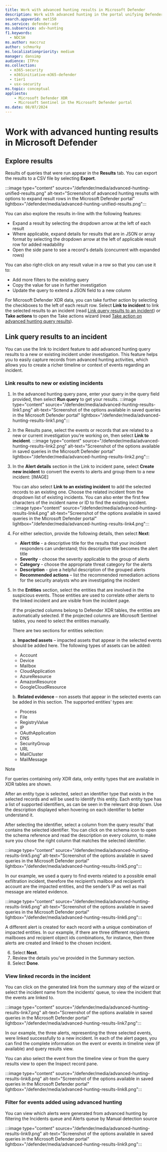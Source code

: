 ```yaml
---
title: Work with advanced hunting results in Microsoft Defender
description: Work with advanced hunting in the portal unifying Defender XDR and Sentinel data
search.appverid: met150
ms.service: defender-xdr
ms.subservice: adv-hunting
f1.keywords: 
  - NOCSH
ms.author: maccruz
author: schmurky
ms.localizationpriority: medium
manager: dansimp
audience: ITPro
ms.collection: 
  - m365-security
  - m365initiative-m365-defender
  - tier1
  - usx-security
ms.topic: conceptual
appliesto:
    - Microsoft Defender XDR
    - Microsoft Sentinel in the Microsoft Defender portal
ms.date: 08/07/2024
---
```


# Work with advanced hunting results in Microsoft Defender

## Explore results

Results of queries that were run appear in the **Results** tab. You can export the results to a CSV file by selecting **Export**. 

:::image type="content" source="/defender/media/advanced-hunting-unified-results.png" alt-text="Screenshot of advanced hunting results with options to expand result rows in the Microsoft Defender portal" lightbox="/defender/media/advanced-hunting-unified-results.png":::

You can also explore the results in-line with the following features:

- Expand a result by selecting the dropdown arrow at the left of each result
- Where applicable, expand details for results that are in JSON or array format by selecting the dropdown arrow at the left of applicable result row for added readability
- Open the side pane to see a record's details (concurrent with expanded rows)

You can also right-click on any result value in a row so that you can use it to:
- Add more filters to the existing query
- Copy the value for use in further investigation
- Update the query to extend a JSON field to a new column

For Microsoft Defender XDR data, you can take further action by selecting the checkboxes to the left of each result row. Select **Link to incident** to link the selected results to an incident (read [Link query results to an incident](advanced-hunting-link-to-incident.md)) or **Take actions** to open the Take actions wizard (read [Take action on advanced hunting query results](advanced-hunting-take-action.md)).

## Link query results to an incident

You can use the link to incident feature to add advanced hunting query results to a new or existing incident under investigation. This feature helps you to easily capture records from advanced hunting activities, which allows you to create a richer timeline or context of events regarding an incident.

### Link results to new or existing incidents

1.	In the advanced hunting query pane, enter your query in the query field provided, then select **Run query** to get your results.
   :::image type="content" source="/defender/media/advanced-hunting-results-link1.png" alt-text="Screenshot of the options available in saved queries in the Microsoft Defender portal" lightbox="/defender/media/advanced-hunting-results-link1.png":::
 
2.	In the Results pane, select the events or records that are related to a new or current investigation you're working on, then select **Link to incident**.
   :::image type="content" source="/defender/media/advanced-hunting-results-link2.png" alt-text="Screenshot of the options available in saved queries in the Microsoft Defender portal" lightbox="/defender/media/advanced-hunting-results-link2.png":::

3.	In the **Alert details** section in the Link to incident pane, select **Create new incident** to convert the events to alerts and group them to a new incident:
[IMAGE]
 
    You can also select **Link to an existing incident** to add the selected records to an existing one. Choose the related incident from the dropdown list of existing incidents. You can also enter the first few characters of the incident name or ID to find the existing incident.
   :::image type="content" source="/defender/media/advanced-hunting-results-link4.png" alt-text="Screenshot of the options available in saved queries in the Microsoft Defender portal" lightbox="/defender/media/advanced-hunting-results-link4.png":::
4.	For either selection, provide the following details, then select **Next**:
    - **Alert title** - a descriptive title for the results that your incident responders can understand; this descriptive title becomes the alert title
    - **Severity** - choose the severity applicable to the group of alerts
    - **Category** - choose the appropriate threat category for the alerts
    - **Description** - give a helpful description of the grouped alerts
    - **Recommended actions** – list the recommended remediation actions for the security analysts who are investigating the incident
5.	In the **Entities** section, select the entities that are involved in the suspicious events. Those entities are used to correlate other alerts to the linked incident and are visible from the incident page. 

      If the projected columns belong to Defender XDR tables, the entities are automatically selected. If the projected columns are Microsoft Sentinel tables, you need to select the entities manually.

      There are two sections for entities selection:

    a. **Impacted assets** – impacted assets that appear in the selected events should be added here. The following types of assets can be added: 
    - Account
    - Device
    - Mailbox
    - CloudApplication
    - AzureResource
    - AmazonResource
    - GoogleCloudResource

    b. **Related evidence** – non assets that appear in the selected events can be added in this section. The supported entities’ types are:
    - Process
    - File
    - RegistryValue
    - IP
    - OAuthApplication
    - DNS
    - SecurityGroup
    - URL
    - MailCluster
    - MailMessage

> [!NOTE]
> For queries containing only XDR data, only entity types that are available in XDR tables are shown.

After an entity type is selected, select an identifier type that exists in the selected records and will be used to identify this entity. Each entity type has a list of supported identifiers, as can be seen in the relevant drop down. Use the description displayed when hovering on each identifier to better understand it. 

After selecting the identifier, select a column from the query results’ that contains the selected identifier. You can click on the schema icon to open the schema reference and read the description on every column, to make sure you chose the right column that matches the selected identifier. 

:::image type="content" source="/defender/media/advanced-hunting-results-link5.png" alt-text="Screenshot of the options available in saved queries in the Microsoft Defender portal" lightbox="/defender/media/advanced-hunting-results-link5.png":::

In our example, we used a query to find events related to a possible email exfiltration incident, therefore the recipient’s mailbox and recipient’s account are the impacted entities, and the sender’s IP as well as mail message are related evidence.

:::image type="content" source="/defender/media/advanced-hunting-results-link6.png" alt-text="Screenshot of the options available in saved queries in the Microsoft Defender portal" lightbox="/defender/media/advanced-hunting-results-link6.png":::

A different alert is created for each record with a unique combination of impacted entities. In our example, if there are three different recipients mailboxes and recipient object ids combinations, for instance, then three alerts are created and linked to the chosen incident.

6. Select **Next**.
7. Review the details you've provided in the Summary section. 
8.	Select **Done**.

### View linked records in the incident
You can click on the generated link from the summary step of the wizard or select the incident name from the incidents’ queue, to view the incident that the events are linked to.

:::image type="content" source="/defender/media/advanced-hunting-results-link7.png" alt-text="Screenshot of the options available in saved queries in the Microsoft Defender portal" lightbox="/defender/media/advanced-hunting-results-link7.png":::

In our example, the three alerts, representing the three selected events, were linked successfully to a new incident.
In each of the alert pages, you can find the complete information on the event or events in timeline view (if available) and query results view. 

You can also select the event from the timeline view or from the query results view to open the Inspect record pane.

:::image type="content" source="/defender/media/advanced-hunting-results-link8.png" alt-text="Screenshot of the options available in saved queries in the Microsoft Defender portal" lightbox="/defender/media/advanced-hunting-results-link8.png":::

### Filter for events added using advanced hunting
You can view which alerts were generated from advanced hunting by filtering the Incidents queue and Alerts queue by Manual detection source 

:::image type="content" source="/defender/media/advanced-hunting-results-link9.png" alt-text="Screenshot of the options available in saved queries in the Microsoft Defender portal" lightbox="/defender/media/advanced-hunting-results-link9.png":::



